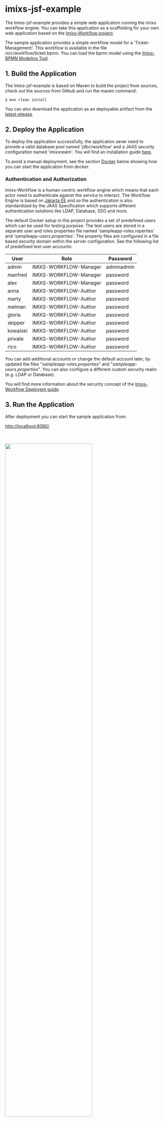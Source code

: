 # imixs-jsf-example

The Imixs-jsf-example provides a simple web application running the imixs workflow engine.
You can take this application as a scaffolding for your own web application based on the [Imixs-Workflow project](http://www.imixs.org).

The sample application provides a simple workflow model for a 'Ticket-Management'. This workflow is available in the file /src/workflow/ticket.bpmn. You can load the bpmn model using the [Imixs-BPMN Modeling Tool](https://www.imixs.org/doc/modelling/index.html). 

## 1. Build the Application

The Imixs-jsf-example  is based on Maven to build the project from sources, check out the sources from Github and run the maven command:

    $ mvn clean install
    
You can also download the application as an deployable artifact from the [latest release](https://github.com/imixs/imixs-jsf-example/releases).    

## 2. Deploy the Application
To deploy the application successfully, the application sever need to provide a valid database pool named 'jdbc/workflow' and a JAAS security configuration named 'imixsrealm'. You will find an installation guide [here](http://www.imixs.org/doc/sampleapplication.html).

To avoid a manual deployment, see the section [Docker](#docker-1) below showing how you can start the application from docker. 


### Authentication and Authorization

Imixs-Workflow is a human-centric workflow engine which means that each actor need to authenticate against the service to interact. The Workflow Engine is based on [Jakarta EE](https://jakarta.ee/) and so the authentication is also standardized by the JAAS Specification which supports different authentication solutions like LDAP, Database, SSO and more.  

The default Docker setup in this project provides a set of predefined users which can be used for testing purpose. The test users are stored in a separate user and roles properties file named 'sampleapp-roles.roperties' and 'sampleapp-users.properties'. The property files are configured in a file based security domain within the server configuration. See the following list of predefined test user accounts:


| User    | Role                   | Password |
|---------|------------------------|----------|
| admin   | IMIXS-WORKFLOW-Manager | adminadmin |
| manfred | IMIXS-WORKFLOW-Manager | password |
| alex    | IMIXS-WORKFLOW-Manager | password |
| anna    | IMIXS-WORKFLOW-Author  | password |
| marty   | IMIXS-WORKFLOW-Author  | password |
| melman  | IMIXS-WORKFLOW-Author  | password |
| gloria  | IMIXS-WORKFLOW-Author  | password |
| skipper | IMIXS-WORKFLOW-Author  | password |
| kowalski| IMIXS-WORKFLOW-Author  | password |
| private | IMIXS-WORKFLOW-Author  | password |
| rico    | IMIXS-WORKFLOW-Author  | password |


You can add additional accounts or change the default account later, by updated the files "_sampleapp-roles.properties_" and "_sampleapp-users.properties_". You can also configure a different custom security realm (e.g. LDAP or Database). 

You will find more information about the security concept of the [Imixs-Workflow Deployent guide](http://www.imixs.org/doc/deployment/security.html).


## 3. Run the Application
After deployment you can start the sample application from:

[http://localhost:8080/](http://localhost:8080/)

<br><br><img width="75%" src="sample.png">


# The Imixs Rest-API

Imixs-Workflow provides a powerfull Rest API. Also the JSF-Sample Application has included this API which is based on the jax-rs specification. 
To access the rest api in this sample application use the root api URL:

    http://localhost:8080/api/

Find details about the Imixs REST api [here](http://www.imixs.org/doc/restapi/index.html). 

## Upload the BPMN Model:

After you have successful deployed your application you can upload the Ticket workflow model via the [Imixs-REST Service API](http://www.imixs.org/doc/restapi/index.html). 

<br><br><img src="model-ticket.png">

Use the following curl command to upload the model from your workspace:

    $ curl --user admin:adminadmin --request POST -Tsrc/workflow/ticket.bpmn http://localhost:8080/api/model/bpmn

The BPMN Model is part of the project and located under /src/workflow/ticket.bpmn


**NOTE:** cURL isn't installed in Windows by default. See the [Use Curl on Windows](https://stackoverflow.com/questions/9507353/how-do-i-install-and-use-curl-on-windows) discussion on stackoverflow.


## Reporting

Imixs-Workflow provides a reporting interface which can be accessed by the [Imixs Rest API](http://www.imixs.org/doc/restapi/reportservice.html). A report definition can be created with the Eclipse Plug-in "Imixs-Report" which is part of the [Imixs-BPMN project](http://www.imixs.org/doc/modelling/index.html).

A new report definition can be uploaded with the curl commandline tool:

    $ curl --user admin:adminpassword --request POST -H "Content-Type: application/xml" -Tsrc/workflow/tickets.imixs-report http://localhost:8080/api/report





<a id="docker-1" class="anchor" aria-hidden="true" href="#docker-1"></a>
<br><br><img src="small_h-trans.png">


The Imixs-JSF-Example includes a Docker Container to run the sample application in a Docker container. 
The docker image is based on the docker image [imixs/wildfly](https://hub.docker.com/r/imixs/wildfly/).

To run Sample Application in a Docker container, the container need to be linked to a postgreSQL database container. The database connection is configured in the Wildfly standalone.xml file and can be customized to any other database system. 

## 1. Build the Application
Before you can start the container, build the application and the docker image from sources:


	$ mvn clean install -Pdocker-build
	
## 2. Starting the Application in a Docker Container

After you have build the application and the Docker image you can start the application. The workflow engine needs a SQL Database. Both containers can be started with one docker-compose command

	$ docker-compose up

See the docker-compose.yml file for details

The Docker container creates user accounts for testing with the following userid/password:

    admin=adminpassword
    manfred=password
    anna=password

After your application was started, the test model 'ticket.bpmn' is automatically installed. You run the application from your web browser:	

	http://localhost:8080/
	
If you want to upload your own BPMN model (or update the ticket.bpmn) you can use the curl tool:

	$ curl --user admin:adminpassword --request POST -Tticket.bpmn http://localhost:8080/api/model/bpmn


	
	
## Development

During development you can use the docker-compose-dev.yml file. This stack maps the src/docker/deployments folder to the wildfly auto deploy directory. 

	$ docker-compose -f docker-compose-dev.yml up
	
you may have to grant the deployment folder first to allow the docker non privileged user to access this location.

	$ sudo chmod 777 src/docker/deployments/
	
## GlassFish / Payara

The Imixs-JSF-Sample application includes also a setup to run Payara on Docker. 
To run the 	 Imixs-JSF-Sample application on the a Payara Server with Docker run:

	$ mvn clean install -Pdocker-build-payara
	$ docker-compose -f docker-compose-payara.yml up

You can find the configuration details of payara server in /src/docker/configuration/payara/	
	 
	 
## Open Liberty 

To run the 	 Imixs-JSF-Sample application on the Open Liberty Application Server with Docker run:

	$ mvn clean install -Pdocker-build-openliberty
	$ docker-compose -f docker-compose-openliberty.yml up

The application running on OpenLiberty is available from:

	http://localhost:9080/

You can find the configuration details of open liberty server in /src/docker/configuration/openliberty/	


## TomEE 

To run the 	 Imixs-JSF-Sample application on the Apache TomEE Application Server with Docker run:

	$ mvn clean install -Pdocker-build-tomee
	$ docker-compose -f docker-compose-tomee.yml up


You can find the configuration details of payara server in /src/docker/configuration/tomee/	
